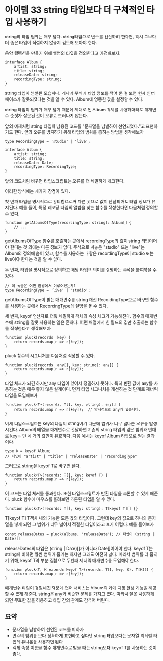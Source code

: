 # 아이템 33 string 타입보다 더 구체적인 타입 사용하기

string의 타입 범위는 매우 넓다. string타입으로 변수를 선언하려 한다면, 혹시 그보다 더 좁은 타입이 적절하지 않을지 검토해 보아야 한다.

음악 컬렉션을 만들기 위해 앨범의 타입을 정의한다고 가정해보자.

``` tsx
interface Album {
    artist: string;
    title: string;
    releaseDate: string;
    recordingType: string;
}
```

string 타입이 남발된 모습이다. 게다가 주석에 타입 정보를 적어 둔 걸 보면 현재 인터페이스가 잘못되었다는 것을 알 수 있다.
Album에 엉뚱한 값을 설정할 수 있다.

string 타입의 범위가 매우 넓기 때문에 제대로 된 Album 객체를 사용하더라도 매개변수 순섯가 잘못된 것이 오류로 드러나지 않는다.

앞의 예제처럼 string 타입이 남용된 코드를 "문자열을 남발하여 선언되었다."고 표현하기도 한다. 앞의 오류를 방지하기 위해 타입의 범위를 좁히는 방법을 생각해보자

``` tsx
type RecordingType = 'studio' | 'live';

interface Album {
    artist: string;
    title: string;
    releaseDate: Date;
    recordingType: RecordingType;
}
```

앞의 코드처럼 바꾸면 타입스크립트는 오류를 더 세밀하게 체크한다.

이러한 방식에는 세가지 장점이 있다.

첫 번째 타입을 명시적으로 정의함으로써 다른 곳으로 값이 전달되어도 타입 정보가 유지된다. 예를 들어, 특정 레코딩 타입의 앨범을 찾는 함수를 작성한다면 다음처럼 정의할 수 있다.
``` tsx
function getAlbumsOfType(recordingType: string): Album[] {
    // ...
}
```

getAlbumsOfType 함수를 호출하는 곳에서 recordingType의 값이 string 타입이어야 한다는 것 외에는 다른 정보가 없다.
주석으로 써놓은 "studio" 또는 "live"는 Album의 정의에 숨어 있고, 함수를 사용하는 ㅏ람은 recordingType이 studio 또는 live여야 한다는 것을 알 수 없다.


두 번째, 타입을 명시적으로 정의하고 해당 타입의 의미를 설명하는 주석을 붙여넣을 수 있다.
``` tsx
// 이 녹음은 어떤 환경에서 이루어졌는지?
type RecordingType = 'live' | 'studio';
```

getAlbumsOfType이 받는 매개변수를 string 대신 RecordingType으로 바꾸면 함수를 사용하는 곳에서 RecordingType의 설명을 볼 수 있다.

세 번째, keyof 연산자로 더욱 세밀하게 객체의 속성 체크가 가능해진다.
함수의 매개변수에 string을 잘못 사용하는 일은 흔하다. 어떤 배열에서 한 필드의 값만 추출하는 함수를 작성한다고 생각해보자 

``` tsx
function pluck(records, key) {
    return records.map(r => r[key]);
}
```

pluck 함수의 시그니처를 다음처럼 작성할 수 있다.

``` tsx
function pluck(records: any[], key: string): any[] {
    return records.map(r => r[key]);
}
```

타입 체크가 되긴 하지만 any 타입이 있어서 정밀하지 못하다. 특히 반환 값에 any를 사용하는 것은 매우 좋지 않은 설계이다. 먼저 타입 시그니처를 개선하는 첫 단계로 제너릭 타입을 도입해보자

``` tsx
function pluck<T>(records: T[], key: string): any[] {
    return records.map(r => r[key]);  // 암시적으로 any가 있습니다.
}
```

이제 타입스크립트는 key의 타입이 string이기 때문에 범위가 너무 넓다는 오류를 발생시킨다. Album의 배열을 매개변수로 전달하면 기존의 string 타입의 넓은 범위와 반대로 key는 단 네 개의 값만이 유효하다.
다음 예시는 keyof Album 타입으로 얻는 결과이다.

``` tsx
type K = keyof Album;
// 타입이 "artist" | "title" | "releaseDate" | "recordingType"
```

그러므로 string을 keyof T로 바꾸면 된다.

``` tsx
function pluck<T>(records: T[], key: keyof T) {
    return records.map(r => r[key]);
}
```

이 코드는 타입 체커를 통과한다. 또한 타입스크립트가 반환 타입을 추론할 수 있게 해준다. pluck 함수에 마우스를 올려보면 추론된 타입을 알 수 있다.
``` tsx
function pluck<T>(records: T[], key: string): T[keyof T][] {}
```
T[keyof T] T객체 내의 가능한 모든 값의 타입이다. 그런데 key의 값으로 하나의 문자열을 넣게 되면 그 범위가 너무 넓어서 적절한 타입이라고 보기 어렵다.
예를 들어보자

``` tsx
const releaseDates = pluck(albums, 'releaseDate'); // 타입이 (string | Date)[]
```

releaseDates의 타입은 (string | Date)[]가 아니라 Date[]이어야 한다. keyof T는 string에 비하면 훨씬 범위가 좁기는 하지만 그래도 여전히 넓다. 따라서 범위를 더 좁히기 위해, keyof T의 부분 집합으로 두번째 제너릭 매개변수를 도입해야 한다.

``` tsx
function pluck<T, K extends keyof T>(records: T[], key: K): T[K][] {
    return records.map(r => r[key]);
}
```

매개변수 타입이 정밀해진 덕분에 언어 서비스는 Album의 키에 자동 완성 기능을 제공할 수 있게 해준다.
string은 any와 비슷한 문제를 가지고 있다. 따라서 잘못 사용하게 되면 무효한 값을 허용하고 타입 간의 관계도 감추어 버린다. 

## 요약
- 문자열을 남발하여 선언된 코드를 피하자
- 변수의 범위를 보다 정확하게 표현하고 싶다면 string 타입보다는 문자열 리터럴 타입의 유니온을 사용하면 된다.
- 객체 속성 이름을 함수 매개변수로 받을 때는 string보다 keyof T를 사용하는 것이 좋다.